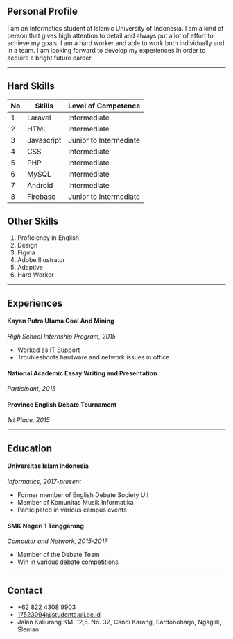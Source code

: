 ## Personal Profile
I am an Informatics student at Islamic University of Indonesia. I am a kind of person that gives high attention to detail and always put a lot of effort to achieve my goals. I am a hard worker and able to work both individually and in a team. I am looking forward to develop my experiences in order to acquire a bright future career.

---

## Hard Skills
| No | Skills     | Level of Competence    |
| -- | ---------  | ---------------------- |
| 1  | Laravel    | Intermediate           |
| 2  | HTML       | Intermediate           |
| 3  | Javascript | Junior to Intermediate |
| 4  | CSS        | Intermediate           |
| 5  | PHP        | Intermediate           |
| 6  | MySQL      | Intermediate           |
| 7  | Android    | Intermediate           |
| 8  | Firebase   | Junior to Intermediate |

## Other Skills
1. Proficiency in English 
2. Design 
3. Figma 
4. Adobe Illustrator 
5. Adaptive 
6. Hard Worker

---

## Experiences
#### Kayan Putra Utama Coal And Mining
*High School Internship Program, 2015*
- Worked as IT Support
- Troubleshoots hardware and network issues in office

#### National Academic Essay Writing and Presentation
*Participant, 2015*

#### Province English Debate Tournament
*1st Place, 2015*

---

## Education
#### Universitas Islam Indonesia
*Informatics, 2017-present*
- Former member of English Debate Society UII
- Member of Komunitas Musik Informatika
- Participated in various campus events

#### SMK Negeri 1 Tenggarong
*Computer and Network, 2015-2017*
- Member of the Debate Team
- Win in various debate competitions

---

## Contact
- +62 822 4308 9903
- 17523094@students.uii.ac.id
- Jalan Kaliurang KM. 12,5. No. 32, Candi Karang, Sardonoharjo, Ngaglik, Sleman
